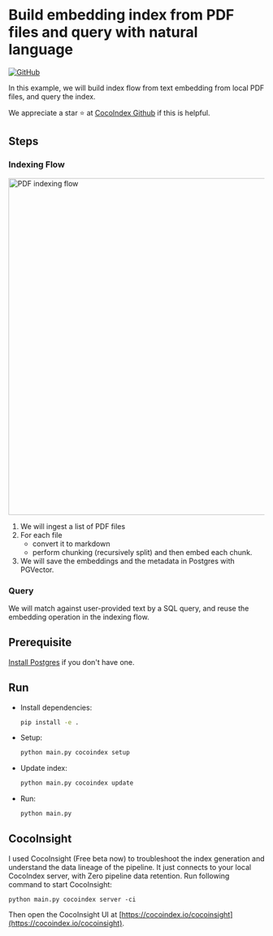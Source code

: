 # Build embedding index from PDF files and query with natural language
[![GitHub](https://img.shields.io/github/stars/cocoindex-io/cocoindex?color=5B5BD6)](https://github.com/cocoindex-io/cocoindex)


In this example, we will build index flow from text embedding from local PDF files, and query the index.

We appreciate a star ⭐ at [CocoIndex Github](https://github.com/cocoindex-io/cocoindex) if this is helpful.

## Steps
### Indexing Flow

<img width="662" alt="PDF indexing flow" src="https://github.com/user-attachments/assets/5e132dd9-7120-4b28-bc57-88d6b5583ef4" />

1. We will ingest a list of PDF files
2. For each file
   - convert it to markdown
   - perform chunking (recursively split) and then embed each chunk.
3. We will save the embeddings and the metadata in Postgres with PGVector.

### Query
We will match against user-provided text by a SQL query, and reuse the embedding operation in the indexing flow.



## Prerequisite
[Install Postgres](https://cocoindex.io/docs/getting_started/installation#-install-postgres) if you don't have one.

## Run

- Install dependencies:
  
  ```bash
  pip install -e .
  ```

- Setup:

  ```bash
  python main.py cocoindex setup
  ```

- Update index:

  ```bash
  python main.py cocoindex update
  ```

- Run:

  ```bash
  python main.py
  ```

## CocoInsight 
I used CocoInsight (Free beta now) to troubleshoot the index generation and understand the data lineage of the pipeline. It just connects to your local CocoIndex server, with Zero pipeline data retention. Run following command to start CocoInsight:

```
python main.py cocoindex server -ci
```

Then open the CocoInsight UI at [https://cocoindex.io/cocoinsight](https://cocoindex.io/cocoinsight).
